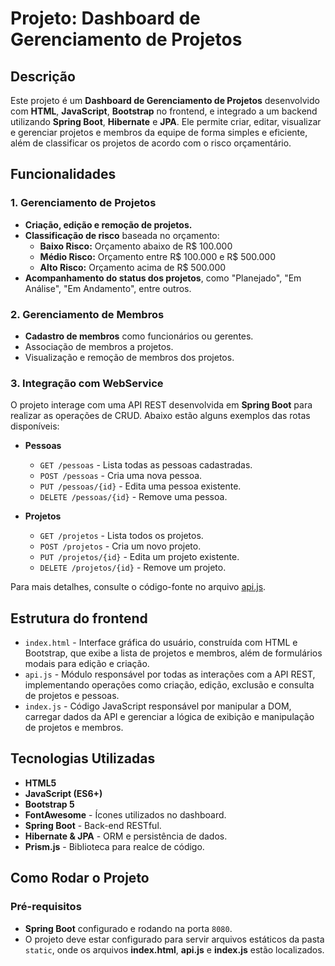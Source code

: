 
# Projeto: Dashboard de Gerenciamento de Projetos

## Descrição

Este projeto é um **Dashboard de Gerenciamento de Projetos** desenvolvido com **HTML**, **JavaScript**, **Bootstrap** no frontend, e integrado a um backend utilizando **Spring Boot**, **Hibernate** e **JPA**. Ele permite criar, editar, visualizar e gerenciar projetos e membros da equipe de forma simples e eficiente, além de classificar os projetos de acordo com o risco orçamentário.

## Funcionalidades

### 1. Gerenciamento de Projetos
- **Criação, edição e remoção de projetos.**
- **Classificação de risco** baseada no orçamento:
  - **Baixo Risco:** Orçamento abaixo de R$ 100.000
  - **Médio Risco:** Orçamento entre R$ 100.000 e R$ 500.000
  - **Alto Risco:** Orçamento acima de R$ 500.000
- **Acompanhamento do status dos projetos**, como "Planejado", "Em Análise", "Em Andamento", entre outros.
  
### 2. Gerenciamento de Membros
- **Cadastro de membros** como funcionários ou gerentes.
- Associação de membros a projetos.
- Visualização e remoção de membros dos projetos.

### 3. Integração com WebService
O projeto interage com uma API REST desenvolvida em **Spring Boot** para realizar as operações de CRUD. Abaixo estão alguns exemplos das rotas disponíveis:

- **Pessoas**
  - `GET /pessoas` - Lista todas as pessoas cadastradas.
  - `POST /pessoas` - Cria uma nova pessoa.
  - `PUT /pessoas/{id}` - Edita uma pessoa existente.
  - `DELETE /pessoas/{id}` - Remove uma pessoa.

- **Projetos**
  - `GET /projetos` - Lista todos os projetos.
  - `POST /projetos` - Cria um novo projeto.
  - `PUT /projetos/{id}` - Edita um projeto existente.
  - `DELETE /projetos/{id}` - Remove um projeto.

Para mais detalhes, consulte o código-fonte no arquivo [api.js](./api.js).

## Estrutura do frontend

- `index.html` - Interface gráfica do usuário, construída com HTML e Bootstrap, que exibe a lista de projetos e membros, além de formulários modais para edição e criação.
- `api.js` - Módulo responsável por todas as interações com a API REST, implementando operações como criação, edição, exclusão e consulta de projetos e pessoas.
- `index.js` - Código JavaScript responsável por manipular a DOM, carregar dados da API e gerenciar a lógica de exibição e manipulação de projetos e membros.

## Tecnologias Utilizadas

- **HTML5**
- **JavaScript (ES6+)**
- **Bootstrap 5**
- **FontAwesome** - Ícones utilizados no dashboard.
- **Spring Boot** - Back-end RESTful.
- **Hibernate & JPA** - ORM e persistência de dados.
- **Prism.js** - Biblioteca para realce de código.

## Como Rodar o Projeto

### Pré-requisitos
- **Spring Boot** configurado e rodando na porta `8080`.
- O projeto deve estar configurado para servir arquivos estáticos da pasta `static`, onde os arquivos **index.html**, **api.js** e **index.js** estão localizados.

